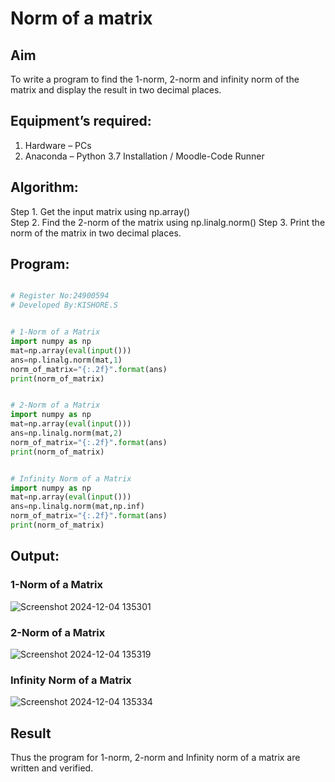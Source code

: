 # Norm of a matrix
## Aim
To write a program to find the 1-norm, 2-norm and infinity norm of the matrix and display the result in two decimal places.
## Equipment’s required:
1.	Hardware – PCs
2.	Anaconda – Python 3.7 Installation / Moodle-Code Runner
## Algorithm:
Step 1. Get the input matrix using np.array()   
Step 2. Find the 2-norm of the matrix using np.linalg.norm()
Step 3. Print the norm of the matrix in two decimal places.
## Program:
```Python

# Register No:24900594
# Developed By:KISHORE.S


# 1-Norm of a Matrix
import numpy as np 
mat=np.array(eval(input()))
ans=np.linalg.norm(mat,1)
norm_of_matrix="{:.2f}".format(ans)
print(norm_of_matrix)


# 2-Norm of a Matrix
import numpy as np 
mat=np.array(eval(input()))
ans=np.linalg.norm(mat,2)
norm_of_matrix="{:.2f}".format(ans)
print(norm_of_matrix)


# Infinity Norm of a Matrix
import numpy as np 
mat=np.array(eval(input()))
ans=np.linalg.norm(mat,np.inf)
norm_of_matrix="{:.2f}".format(ans)
print(norm_of_matrix)

```
## Output:
### 1-Norm of a Matrix
![Screenshot 2024-12-04 135301](https://github.com/user-attachments/assets/740c8864-f6ab-48ff-a304-35a063ef9b6e)


### 2-Norm of a Matrix
![Screenshot 2024-12-04 135319](https://github.com/user-attachments/assets/0d1a20aa-0c49-43da-9a80-49670c7ab14f)


### Infinity Norm of a Matrix
![Screenshot 2024-12-04 135334](https://github.com/user-attachments/assets/c3e4d961-6517-4440-9ff9-48be84199f39)


## Result
Thus the program for 1-norm, 2-norm and Infinity norm of a matrix are written and verified.
